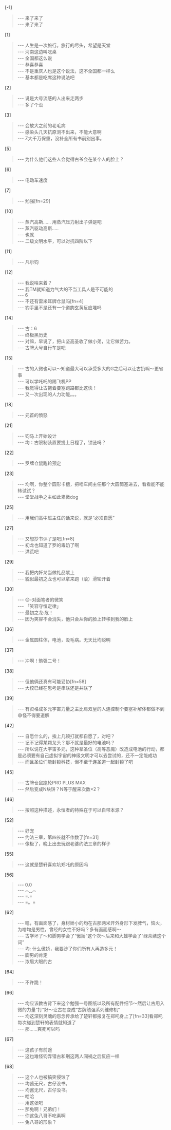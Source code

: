
[-1] 
>--- 来了来了<br>
>--- 来了来了<br>

[1] 
>--- 人生是一次旅行。旅行的尽头，希望是天堂<br>
>--- 河南这边叫吃桌<br>
>--- 全国都这么说<br>
>--- 恭喜恭喜<br>
>--- 不是重庆人也是这个说法，这不全国都一样么<br>
>--- 基本都是吃席这种说法吧<br>

[2] 
>--- 说是大号流感的人出来走两步<br>
>--- 多了个没<br>

[3] 
>--- 会放大之前的老毛病<br>
>--- 感染头几天抗原测不出来，不能大意啊<br>
>--- Z大千万保重，没补全所有书前别出事。<br>

[5] 
>--- 为什么他们这些人会觉得古爷会在某个人的脸上？<br>

[6] 
>--- 电动车速度<br>

[7] 
>--- 勉強[fn=29]<br>

[10] 
>--- 蒸汽高斯…… 用蒸汽压力射出子弹是吧<br>
>--- 蒸汽驱动高斯.....<br>
>--- 也就<br>
>--- 二级文明水平，可以对抗四阶以下<br>

[11] 
>--- 凡尔钧<br>

[12] 
>--- 我说啥来着？<br>
>--- 我TM就知道力气大的不当工具人是不可能的<br>
>--- 6<br>
>--- 不还有雷米耳牌仓鼠吗[fn=4]<br>
>--- 钧手里不是还有一个道韵玄黄反应堆吗<br>

[14] 
>--- 古：6<br>
>--- 终极黑历史<br>
>--- 对嘛，早说了，把山坚高圣收了做小弟，让它做苦力。<br>
>--- 古牌大号自行车是吧<br>

[15] 
>--- 古的入微也可以～知道最大可以承受多大的G之后可以让古扔啊～更省事<br>
>--- 可以学吒吒的踢飞机PP<br>
>--- 我觉得让古拖着要塞跑路都比这快！<br>
>--- 又一次出现的人力功能。。。<br>

[18] 
>--- 元首的愤怒<br>

[21] 
>--- 钧马上开始设计<br>
>--- 均：古限制装置要提上日程了，锁链吗？<br>

[22] 
>--- 罗牌仓鼠跑轮预定<br>

[23] 
>--- 均啊，你整个圆形卡槽，把咱车间主任那个大圆筒塞进去，看看能不能转试试？<br>
>--- 堂堂战争之主如此卑微dog<br>

[25] 
>--- 用我们高中班主任的话来说，就是“必须自愿”<br>

[27] 
>--- 又想抄书评了是吧[fn=8]<br>
>--- 初龙也知道了罗的毒奶了啊<br>
>--- 洪荒吧<br>

[29] 
>--- 我把内奸龙当做礼品献上<br>
>--- 貌似最初之龙也可以拿来跑（滚）滑轮开着<br>

[30] 
>--- 😊-对面笔者的微笑<br>
>--- 「笑容守恒定律」<br>
>--- 最初之龙:危！<br>
>--- 因为笑容不会消失，他只会从你的脸上转移到我的脸上<br>

[36] 
>--- 金属圆柱体，电池，没毛病。无天比均聪明<br>

[37] 
>--- 冲啊！勉强二号！<br>

[38] 
>--- 但他俩还真有可能妥协[fn=58]<br>
>--- 大校已经在思考是串联还是并联了<br>

[39] 
>--- 有资格成多元宇宙力量之主比肩双皇的人连控制个要塞补解体都做不到😅怪不得要道解<br>

[42] 
>--- 自愿什么的，挨上几顿打就都自愿了，对吧？<br>
>--- 记不记得某颗龙头？那不就是最好的电池吗？<br>
>--- 所以说在大宇宙多元，这种拿圣位（高等恶魔）改造成电池的行动，都是必须要有自己虚拟宇宙的神级文明才可以去尝试的，还不一定能成功<br>
>--- 而且圣位们能封锁科技，但不至于连圣道一起封锁了吧<br>

[45] 
>--- 古牌仓鼠跑轮PRO PLUS MAX<br>
>--- 然后变成N块饼？N等于醒来次数×2？<br>

[46] 
>--- 按照这种描述，永恒者的特殊在于可以自带本源？<br>

[52] 
>--- 好宠<br>
>--- 约法三章，第四长就不作数了[fn=31]<br>
>--- 像极了，晚上出去玩跟老婆约法三章的样子<br>

[55] 
>--- 这就是楚轩喜欢坑郑吒的原因吗<br>

[56] 
>--- 0.0<br>
>--- ⌓‿⌓<br>
>--- =.=<br>
>--- =。=<br>

[62] 
>--- 嗯，有画面感了，身材娇小的均在古那两米开外身形下发脾气，恼火，为啥均是男性，曾经的女性不好吗？多有画面感啊～<br>
>--- 古学坏了～和脚男学会了“傲娇”这个次～后来和大雄学会了“绿茶婊这个词”<br>
>--- 均: 什么傲娇，我要沙了你们所有人再造多元！<br>
>--- 脚男的肯定<br>
>--- 浓眉大眼的古<br>

[64] 
>--- 不许跪！<br>

[66] 
>--- 均应该教古背下来这个勉强一号图纸以及所有配件细节～然后让古用入微的力量“打”好～让古在变成“古牌勉强系列维修机”<br>
>--- 均这深刻灵魂的怨念传承给了楚轩都报复在郑吒身上了[fn=33]看郑吒每次碰到楚轩的表情就知道了<br>
>--- 那……爽死可以吗<br>

[67] 
>--- 这孩子有前途<br>
>--- 这也难怪钧弄错古和刑这两人闯祸之后反应一样<br>

[68] 
>--- 这个人也被搞笑侵蚀了<br>
>--- 均酱无尺，古仔没书。<br>
>--- 均酱无尺，古仔没书。<br>
>--- 哈哈<br>
>--- 用这张吧<br>
>--- 那兔啊！兄弟们！<br>
>--- 你这兔八哥不吃素啊<br>
>--- 兔八哥的形象？<br>
